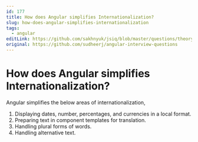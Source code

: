 ```yaml
---
id: 177
title: How does Angular simplifies Internationalization?
slug: how-does-angular-simplifies-internationalization
tags:
  - angular
editLink: https://github.com/sakhnyuk/jsiq/blob/master/questions/theory/angular/177.md
original: https://github.com/sudheerj/angular-interview-questions
---
```


# How does Angular simplifies Internationalization?

Angular simplifies the below areas of internationalization,

1. Displaying dates, number, percentages, and currencies in a local format.
2. Preparing text in component templates for translation.
3. Handling plural forms of words.
4. Handling alternative text.